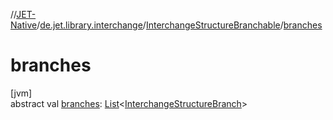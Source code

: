 //[JET-Native](../../../index.md)/[de.jet.library.interchange](../index.md)/[InterchangeStructureBranchable](index.md)/[branches](branches.md)

# branches

[jvm]\
abstract val [branches](branches.md): [List](https://kotlinlang.org/api/latest/jvm/stdlib/kotlin.collections/-list/index.html)&lt;[InterchangeStructureBranch](../-interchange-structure-branch/index.md)&gt;
